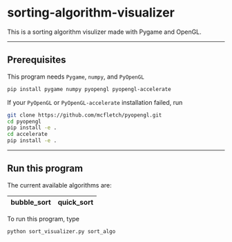 # sorting-algorithm-visualizer

This is a sorting algorithm visulizer made with Pygame and OpenGL.

---

## Prerequisites

This program needs `Pygame`, `numpy`, and `PyOpenGL`

```bash
pip install pygame numpy pyopengl pyopengl-accelerate
```

If your `PyOpenGL` or `PyOpenGL-accelerate` installation failed, run

```bash
git clone https://github.com/mcfletch/pyopengl.git
cd pyopengl
pip install -e .
cd accelerate
pip install -e .
```

---

## Run this program

The current available algorithms are:

| bubble_sort | quick_sort |
|-------------|------------|

To run this program, type 

```bash
python sort_visualizer.py sort_algo
```

